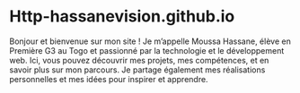 # Http-hassanevision.github.io
Bonjour et bienvenue sur mon site ! Je m’appelle Moussa Hassane, élève en Première G3 au Togo et passionné par la technologie et le développement web. Ici, vous pouvez découvrir mes projets, mes compétences, et en savoir plus sur mon parcours. Je partage également mes réalisations personnelles et mes idées pour inspirer et apprendre.
